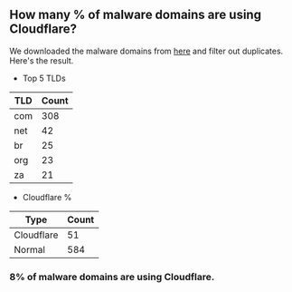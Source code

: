## How many % of malware domains are using Cloudflare?


We downloaded the malware domains from [here](https://urlhaus.abuse.ch) and filter out duplicates.
Here's the result.


[//]: # (start replacement)


- Top 5 TLDs

| TLD | Count |
| --- | --- |
| com | 308 |
| net | 42 |
| br | 25 |
| org | 23 |
| za | 21 |


- Cloudflare %

| Type | Count |
| --- | --- |
| Cloudflare | 51 |
| Normal | 584 |


### 8% of malware domains are using Cloudflare.